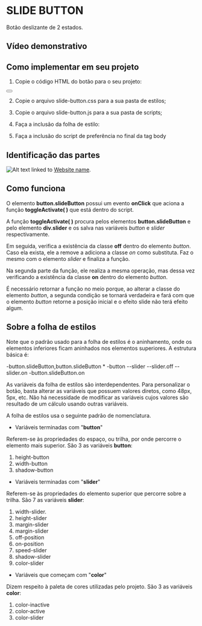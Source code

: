 # SLIDE BUTTON

Botão deslizante de 2 estados.

## Vídeo demonstrativo

## Como implementar em seu projeto

1. Copie o código HTML do botão para o seu projeto:

 <button class="slideButton off" onClick="toggleActivate();">
  <div class="slider off"></div>
 </button>

2. Copie o arquivo slide-button.css para a sua pasta de estilos;

3. Copie o arquivo slide-button.js para a sua pasta de scripts;

4. Faça a inclusão da folha de estilo:

 <link rel="stylesheet" href="slide-button.css">

5. Faça a inclusão do script de preferência no final da tag body

 <script src="slide-button.js"></script>

## Identificação das partes

![Alt text](https://image.example.com "Link title") linked to [Website name](https://website.com).

## Como funciona

O elemento **button.slideButton** possui um evento **onClick** que aciona a função **toggleActivate( )** que está dentro do script.

A função **toggleActivate( )** procura pelos elementos **button.slideButton** e pelo elemento **div.slider** e os salva nas variáveis *button* e *slider* respectivamente.

Em seguida, verifica a existência da classe **off** dentro do elemento *button*. Caso ela exista, ele a remove a adiciona a classe *on* como substituta. Faz o mesmo com o elemento *slider* e finaliza a função.

Na segunda parte da função, ele realiza a mesma operação, mas dessa vez verificando a existência da classe **on** dentro do elemento *button*.

É necessário retornar a função no meio porque, ao alterar a classe do elemento *button*, a segunda condição se tornará verdadeira e fará com que o elemento *button* retorne a posição inicial e o efeito slide não terá efeito algum.

## Sobre a folha de estilos

Note que o padrão usado para a folha de estilos é o aninhamento, onde os elementos inferiores ficam aninhados nos elementos superiores. A estrutura básica é:

-button.slideButton,button.slideButton *
-button
--slider
--slider.off
--slider.on
-button.slideButton.on

As variáveis da folha de estilos são interdependentes. Para personalizar o botão, basta alterar as variáveis que possuem valores diretos, como 48px, 5px, etc. Não há necessidade de modificar as variáveis cujos valores são resultado de um cálculo usando outras variáveis.

A folha de estilos usa o seguinte padrão de nomenclatura.

- Variáveis terminadas com "**button**"

Referem-se às propriedades do espaço, ou trilha, por onde percorre o elemento mais superior. São 3 as variáveis **button**:

1) height-button
2) width-button
3) shadow-button

- Variáveis terminadas com "**slider**"

Referem-se às propriedades do elemento superior que percorre sobre a trilha. São 7 as variáveis **slider**:

1) width-slider.
2) height-slider
3) margin-slider
4) margin-slider
5) off-position
6) on-position
7) speed-slider
8) shadow-slider
9) color-slider

- Variáveis que começam com "**color**"

Dizem respeito à paleta de cores utilizadas pelo projeto. São 3 as variáveis **color**:

1) color-inactive
2) color-active
3) color-slider
